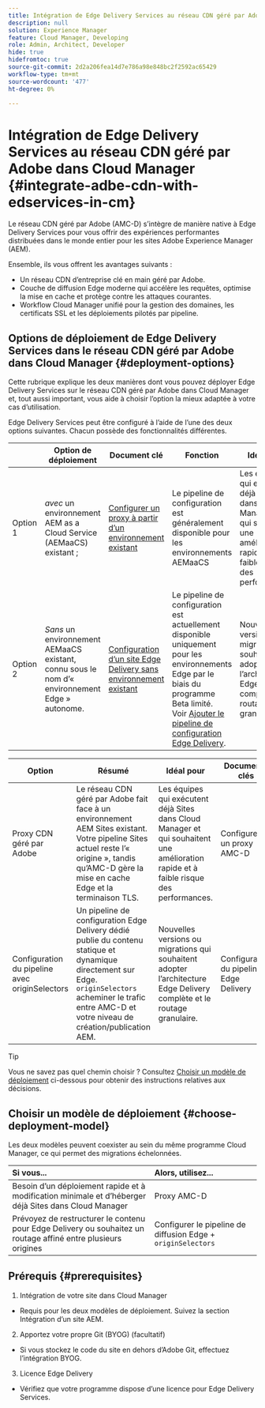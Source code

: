```yaml
---
title: Intégration de Edge Delivery Services au réseau CDN géré par Adobe dans Cloud Manager
description: null
solution: Experience Manager
feature: Cloud Manager, Developing
role: Admin, Architect, Developer
hide: true
hidefromtoc: true
source-git-commit: 2d2a206fea14d7e786a98e848bc2f2592ac65429
workflow-type: tm+mt
source-wordcount: '477'
ht-degree: 0%

---
```



# Intégration de Edge Delivery Services au réseau CDN géré par Adobe dans Cloud Manager {#integrate-adbe-cdn-with-edservices-in-cm}

Le réseau CDN géré par Adobe (AMC-D) s’intègre de manière native à Edge Delivery Services pour vous offrir des expériences performantes distribuées dans le monde entier pour les sites Adobe Experience Manager (AEM).

Ensemble, ils vous offrent les avantages suivants :

* Un réseau CDN d’entreprise clé en main géré par Adobe.
* Couche de diffusion Edge moderne qui accélère les requêtes, optimise la mise en cache et protège contre les attaques courantes.
* Workflow Cloud Manager unifié pour la gestion des domaines, les certificats SSL et les déploiements pilotés par pipeline.

<!--
Adobe's Edge Delivery Services (EDS) can take advantage of an Adobe managed CDN. EDS is a framework that optimizes website delivery for speed, simplicity, and scalability by pushing content closer to the user through edge nodes. It is not a replacement for a CDN, but rather a way to enhance content delivery, especially when you use the Adobe managed CDN. It offers you the following benefits:

* Adobe-Managed CDN: EDS can use an Adobe-managed CDN, offering features like self-service CDN management and automatic certificate renewal. 
* EDS and AEM: EDS is a feature of AEM as a Cloud Service and works alongside the AEM authoring environment. 
* Performance enhancement: EDS, in conjunction with an Adobe Managed CDN, improves website performance by caching content at edge locations closer to users, reducing latency. 
* Flexibility: EDS provides flexibility in content delivery, allowing your organization to choose between the Adobe-managed CDN or their own CDN setup, based on their needs and existing infrastructure. 
Self-Service CDN Management:
Adobe-managed CDN within EDS enables self-service configuration and management tasks like SSL certificate setup. 
 
Use Cases:
EDS with CDN integration is beneficial for various scenarios, including e-commerce storefronts and websites requiring high performance and scalability. -->

## Options de déploiement de Edge Delivery Services dans le réseau CDN géré par Adobe dans Cloud Manager {#deployment-options}

Cette rubrique explique les deux manières dont vous pouvez déployer Edge Delivery Services sur le réseau CDN géré par Adobe dans Cloud Manager et, tout aussi important, vous aide à choisir l’option la mieux adaptée à votre cas d’utilisation.

Edge Delivery Services peut être configuré à l’aide de l’une des deux options suivantes. Chacun possède des fonctionnalités différentes.

|  | Option de déploiement | Document clé | Fonction | Idéal pour |
| --- | --- | --- | --- | --- |
| Option 1 | *avec* un environnement AEM as a Cloud Service (AEMaaCS) existant ; | [Configurer un proxy à partir d’un environnement existant](https://www.aem.live/docs/byo-cdn-adobe-managed#option-1-setup-a-proxy-from-an-existing-environment) | Le pipeline de configuration est généralement disponible pour les environnements AEMaaCS | Les équipes qui exécutent déjà Sites dans Cloud Manager et qui souhaitent une amélioration rapide et à faible risque des performances. |
| Option 2 | *Sans* un environnement AEMaaCS existant, connu sous le nom d’« environnement Edge » autonome. | [Configuration d’un site Edge Delivery sans environnement existant](https://www.aem.live/docs/byo-cdn-adobe-managed#option-2-setup-an-edge-delivery-site-without-an-existing-environment) | Le pipeline de configuration est actuellement disponible uniquement pour les environnements Edge par le biais du programme Beta limité.<br>Voir [Ajouter le pipeline de configuration Edge Delivery](help/implementing/cloud-manager/release-notes/current.md##add-eds-pipeline). | Nouvelles versions ou migrations qui souhaitent adopter l’architecture Edge Delivery complète et le routage granulaire. |

<!-- Ultimately this URL above will need to be updated on GA -->

| Option | Résumé | Idéal pour | Documents clés |
| --- | --- | --- | --- |
| Proxy CDN géré par Adobe | Le réseau CDN géré par Adobe fait face à un environnement AEM Sites existant. Votre pipeline Sites actuel reste l’« origine », tandis qu’AMC-D gère la mise en cache Edge et la terminaison TLS. | Les équipes qui exécutent déjà Sites dans Cloud Manager et qui souhaitent une amélioration rapide et à faible risque des performances. | Configurer un proxy AMC-D |
| Configuration du pipeline avec originSelectors | Un pipeline de configuration Edge Delivery dédié publie du contenu statique et dynamique directement sur Edge. `originSelectors` acheminer le trafic entre AMC-D et votre niveau de création/publication AEM. | Nouvelles versions ou migrations qui souhaitent adopter l’architecture Edge Delivery complète et le routage granulaire. | Configuration du pipeline Edge Delivery |

>[!TIP]
>
>Vous ne savez pas quel chemin choisir ? Consultez [Choisir un modèle de déploiement](#choose-deployment-model) ci-dessous pour obtenir des instructions relatives aux décisions.

## Choisir un modèle de déploiement {#choose-deployment-model}

Les deux modèles peuvent coexister au sein du même programme Cloud Manager, ce qui permet des migrations échelonnées.

| Si vous... | Alors, utilisez... |
| :--- | :--- |
| Besoin d’un déploiement rapide et à modification minimale et d’héberger déjà Sites dans Cloud Manager | Proxy AMC-D |
| Prévoyez de restructurer le contenu pour Edge Delivery ou souhaitez un routage affiné entre plusieurs origines | Configurer le pipeline de diffusion Edge + `originSelectors` |

## Prérequis {#prerequisites}

1. Intégration de votre site dans Cloud Manager
- Requis pour les deux modèles de déploiement. Suivez la section Intégration d’un site AEM.

2. Apportez votre propre Git (BYOG) (facultatif)
- Si vous stockez le code du site en dehors d’Adobe Git, effectuez l’intégration BYOG.

3. Licence Edge Delivery
- Vérifiez que votre programme dispose d’une licence pour Edge Delivery Services.


